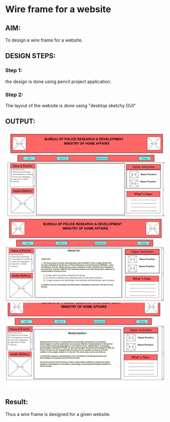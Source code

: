 # Wire frame for a website

## AIM:
To design a wire frame for a website.

## DESIGN STEPS:

### Step 1:
the design is done using pencil project application.

### Step 2:
The layout of the website is done using "desktop sketchy GUI"

## OUTPUT:
![output](./Home.png)
![output](./AboutUs.png)
![output](./Modernization.png)

## Result:
Thus a wire frame is designed for a given website.
